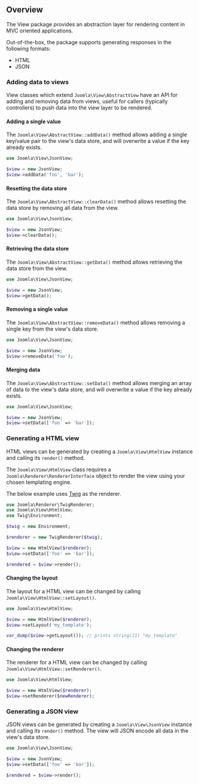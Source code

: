 ## Overview

The View package provides an abstraction layer for rendering content in MVC oriented applications.

Out-of-the-box, the package supports generating responses in the following formats:

- HTML
- JSON

### Adding data to views

View classes which extend `Joomla\View\AbstractView` have an API for adding and removing data from views, useful for callers (typically controllers) to push data into the view layer to be rendered.

#### Adding a single value

The `Joomla\View\AbstractView::addData()` method allows adding a single key/value pair to the view's data store, and will overwrite a value if the key already exists.

```php
use Joomla\View\JsonView;

$view = new JsonView;
$view->addData('foo', 'bar');
```

#### Resetting the data store

The `Joomla\View\AbstractView::clearData()` method allows resetting the data store by removing all data from the view.

```php
use Joomla\View\JsonView;

$view = new JsonView;
$view->clearData();
```

#### Retrieving the data store

The `Joomla\View\AbstractView::getData()` method allows retrieving the data store from the view.

```php
use Joomla\View\JsonView;

$view = new JsonView;
$view->getData();
```

#### Removing a single value

The `Joomla\View\AbstractView::removeData()` method allows removing a single key from the view's data store.

```php
use Joomla\View\JsonView;

$view = new JsonView;
$view->removeData('foo');
```

#### Merging data

The `Joomla\View\AbstractView::setData()` method allows merging an array of data to the view's data store, and will overwrite a value if the key already exists.

```php
use Joomla\View\JsonView;

$view = new JsonView;
$view->setData(['foo' => 'bar']);
```

### Generating a HTML view

HTML views can be generated by creating a `Joomla\View\HtmlView` instance and calling its `render()` method.

The `Joomla\View\HtmlView` class requires a `Joomla\Renderer\RendererInterface` object to render the view using your chosen templating engine.

The below example uses [Twig](https://twig.symfony.com/) as the renderer.

```php
use Joomla\Renderer\TwigRenderer;
use Joomla\View\HtmlView;
use Twig\Environment;

$twig = new Environment;

$renderer = new TwigRenderer($twig);

$view = new HtmlView($renderer);
$view->setData(['foo' => 'bar']);

$rendered = $view->render();
```

#### Changing the layout

The layout for a HTML view can be changed by calling `Joomla\View\HtmlView::setLayout()`.

```php
use Joomla\View\HtmlView;

$view = new HtmlView($renderer);
$view->setLayout('my_template');

var_dump($view->getLayout()); // prints string(11) "my_template"
```

#### Changing the renderer

The renderer for a HTML view can be changed by calling `Joomla\View\HtmlView::setRenderer()`.

```php
use Joomla\View\HtmlView;

$view = new HtmlView($renderer);
$view->setRenderer($newRenderer);
```

### Generating a JSON view

JSON views can be generated by creating a `Joomla\View\JsonView` instance and calling its `render()` method. The view will JSON encode all data in the view's data store.

```php
use Joomla\View\JsonView;

$view = new JsonView;
$view->setData(['foo' => 'bar']);

$rendered = $view->render();
```
